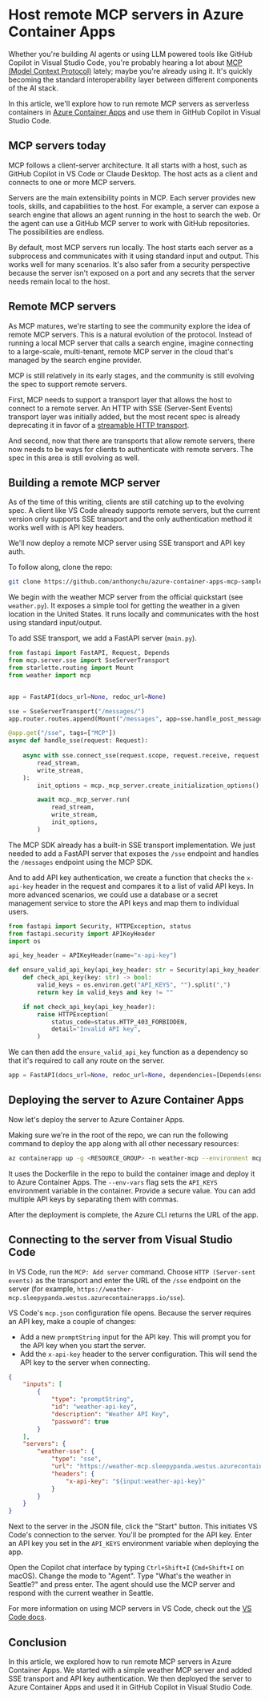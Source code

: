 # Host remote MCP servers in Azure Container Apps

Whether you're building AI agents or using LLM powered tools like GitHub Copilot in Visual Studio Code, you're probably hearing a lot about [MCP (Model Context Protocol)](https://modelcontextprotocol.io/introduction) lately; maybe you're already using it. It's quickly becoming the standard interoperability layer between different components of the AI stack.

In this article, we'll explore how to run remote MCP servers as serverless containers in [Azure Container Apps](https://learn.microsoft.com/azure/container-apps/overview) and use them in GitHub Copilot in Visual Studio Code.

## MCP servers today

MCP follows a client-server architecture. It all starts with a host, such as GitHub Copilot in VS Code or Claude Desktop. The host acts as a client and connects to one or more MCP servers.

Servers are the main extensibility points in MCP. Each server provides new tools, skills, and capabilities to the host. For example, a server can expose a search engine that allows an agent running in the host to search the web. Or the agent can use a GitHub MCP server to work with GitHub repositories. The possibilities are endless.

By default, most MCP servers run locally. The host starts each server as a subprocess and communicates with it using standard input and output. This works well for many scenarios. It's also safer from a security perspective because the server isn't exposed on a port and any secrets that the server needs remain local to the host.

## Remote MCP servers

As MCP matures, we're starting to see the community explore the idea of remote MCP servers. This is a natural evolution of the protocol. Instead of running a local MCP server that calls a search engine, imagine connecting to a large-scale, multi-tenant, remote MCP server in the cloud that's managed by the search engine provider.

MCP is still relatively in its early stages, and the community is still evolving the spec to support remote servers.

First, MCP needs to support a transport layer that allows the host to connect to a remote server. An HTTP with SSE (Server-Sent Events) transport layer was initially added, but the most recent spec is already deprecating it in favor of a [streamable HTTP transport](https://modelcontextprotocol.io/specification/2025-03-26/basic/transports#streamable-http).

And second, now that there are transports that allow remote servers, there now needs to be ways for clients to authenticate with remote servers. The spec in this area is still evolving as well.

## Building a remote MCP server

As of the time of this writing, clients are still catching up to the evolving spec. A client like VS Code already supports remote servers, but the current version only supports SSE transport and the only authentication method it works well with is API key headers.

We'll now deploy a remote MCP server using SSE transport and API key auth.

To follow along, clone the repo:

```bash
git clone https://github.com/anthonychu/azure-container-apps-mcp-sample.git
```

We begin with the weather MCP server from the official quickstart (see `weather.py`). It exposes a simple tool for getting the weather in a given location in the United States. It runs locally and communicates with the host using standard input/output.

To add SSE transport, we add a FastAPI server (`main.py`).

```python
from fastapi import FastAPI, Request, Depends
from mcp.server.sse import SseServerTransport
from starlette.routing import Mount
from weather import mcp


app = FastAPI(docs_url=None, redoc_url=None)

sse = SseServerTransport("/messages/")
app.router.routes.append(Mount("/messages", app=sse.handle_post_message))

@app.get("/sse", tags=["MCP"])
async def handle_sse(request: Request):
    
    async with sse.connect_sse(request.scope, request.receive, request._send) as (
        read_stream,
        write_stream,
    ):
        init_options = mcp._mcp_server.create_initialization_options()

        await mcp._mcp_server.run(
            read_stream,
            write_stream,
            init_options,
        )
```

The MCP SDK already has a built-in SSE transport implementation. We just needed to add a FastAPI server that exposes the `/sse` endpoint and handles the `/messages` endpoint using the MCP SDK.

And to add API key authentication, we create a function that checks the `x-api-key` header in the request and compares it to a list of valid API keys. In more advanced scenarios, we could use a database or a secret management service to store the API keys and map them to individual users.

```python
from fastapi import Security, HTTPException, status
from fastapi.security import APIKeyHeader
import os

api_key_header = APIKeyHeader(name="x-api-key")

def ensure_valid_api_key(api_key_header: str = Security(api_key_header)):
    def check_api_key(key: str) -> bool:
        valid_keys = os.environ.get("API_KEYS", "").split(",")
        return key in valid_keys and key != ""

    if not check_api_key(api_key_header):
        raise HTTPException(
            status_code=status.HTTP_403_FORBIDDEN,
            detail="Invalid API key",
        )
```

We can then add the `ensure_valid_api_key` function as a dependency so that it's required to call any route on the server.

```python
app = FastAPI(docs_url=None, redoc_url=None, dependencies=[Depends(ensure_valid_api_key)])
```

## Deploying the server to Azure Container Apps

Now let's deploy the server to Azure Container Apps.

Making sure we're in the root of the repo, we can run the following command to deploy the app along with all other necessary resources:

```bash
az containerapp up -g <RESOURCE_GROUP> -n weather-mcp --environment mcp -l westus --env-vars API_KEYS=<AN_API_KEY> --source .
```

It uses the Dockerfile in the repo to build the container image and deploy it to Azure Container Apps. The `--env-vars` flag sets the `API_KEYS` environment variable in the container. Provide a secure value. You can add multiple API keys by separating them with commas.

After the deployment is complete, the Azure CLI returns the URL of the app.

## Connecting to the server from Visual Studio Code

In VS Code, run the `MCP: Add server` command. Choose `HTTP (Server-sent events)` as the transport and enter the URL of the `/sse` endpoint on the server (for example, `https://weather-mcp.sleepypanda.westus.azurecontainerapps.io/sse`).

VS Code's `mcp.json` configuration file opens. Because the server requires an API key, make a couple of changes:

* Add a new `promptString` input for the API key. This will prompt you for the API key when you start the server.
* Add the `x-api-key` header to the server configuration. This will send the API key to the server when connecting.

```json
{
    "inputs": [
        {
            "type": "promptString",
            "id": "weather-api-key",
            "description": "Weather API Key",
            "password": true
        }
    ],
    "servers": {
        "weather-sse": {
            "type": "sse",
            "url": "https://weather-mcp.sleepypanda.westus.azurecontainerapps.io/sse",
            "headers": {
                "x-api-key": "${input:weather-api-key}"
            }
        }
    }
}
```

Next to the server in the JSON file, click the "Start" button. This initiates VS Code's connection to the server. You'll be prompted for the API key. Enter an API key you set in the `API_KEYS` environment variable when deploying the app.

Open the Copilot chat interface by typing `Ctrl+Shift+I` (`Cmd+Shift+I` on macOS). Change the mode to "Agent". Type "What's the weather in Seattle?" and press enter. The agent should use the MCP server and respond with the current weather in Seattle.

For more information on using MCP servers in VS Code, check out the [VS Code docs](https://code.visualstudio.com/docs/copilot/chat/mcp-servers).

## Conclusion

In this article, we explored how to run remote MCP servers in Azure Container Apps. We started with a simple weather MCP server and added SSE transport and API key authentication. We then deployed the server to Azure Container Apps and used it in GitHub Copilot in Visual Studio Code.

